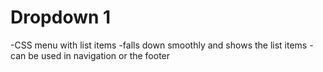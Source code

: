 # Dropdown 1
-CSS menu with list items
-falls down smoothly and shows the list items
-can be used in navigation or the footer

